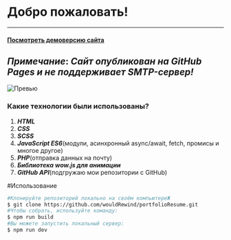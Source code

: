 # Добро пожаловать!
---
####  [Посмотреть демоверсию сайта](https://wouldrewind.github.io/portfolioResume/) 
***Примечание***: ***Сайт опубликован на GitHub Pages и не поддерживает SMTP-сервер!***
---
![Превью](https://sun9-54.userapi.com/a8HZMrwsZGjF8rTcLLrXER-Xou7rRg8RkhXJVw/ggAUO0nqhWQ.jpg)
###  Какие технологии были использованы?
1. ***HTML***
2. ***CSS***
3. ***SCSS***
4. ***JavaScript ES6***(модули, асинхронный async/await, fetch, промисы и многое другое)
5. ***PHP***(отправка данных на почту)
6. ***Библиотека wow.js для анимации***
7. ***GitHub API***(подгружаю мои репозитории с GitHub)

#Использование
```bash
#Клонируйте репозиторий локально на своём компьютереЖ
$ git clone https://github.com/wouldRewind/portfolioResume.git
#Чтобы собрать, используйте команду:
$ npm run build
#Вы можете запустить локальный сервер:
$ npm run dev
```




